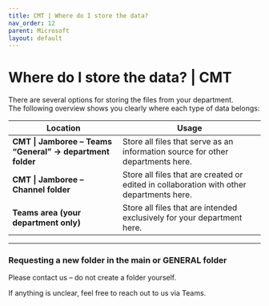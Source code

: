 ```yaml
---
title: CMT | Where do I store the data?
nav_order: 12
parent: Microsoft
layout: default
---
```


# Where do I store the data? | CMT

There are several options for storing the files from your department.  
The following overview shows you clearly where each type of data belongs:

| Location | Usage |
|----------|-------|
| **CMT \| Jamboree – Teams “General” -> department folder** | Store all files that serve as an information source for other departments here. |
| **CMT \| Jamboree – Channel folder** | Store all files that are created or edited in collaboration with other departments here. |
| **Teams area (your department only)** | Store all files that are intended exclusively for your department here. |

---

### Requesting a new folder in the main or GENERAL folder
Please contact us – do not create a folder yourself.

If anything is unclear, feel free to reach out to us via Teams.
